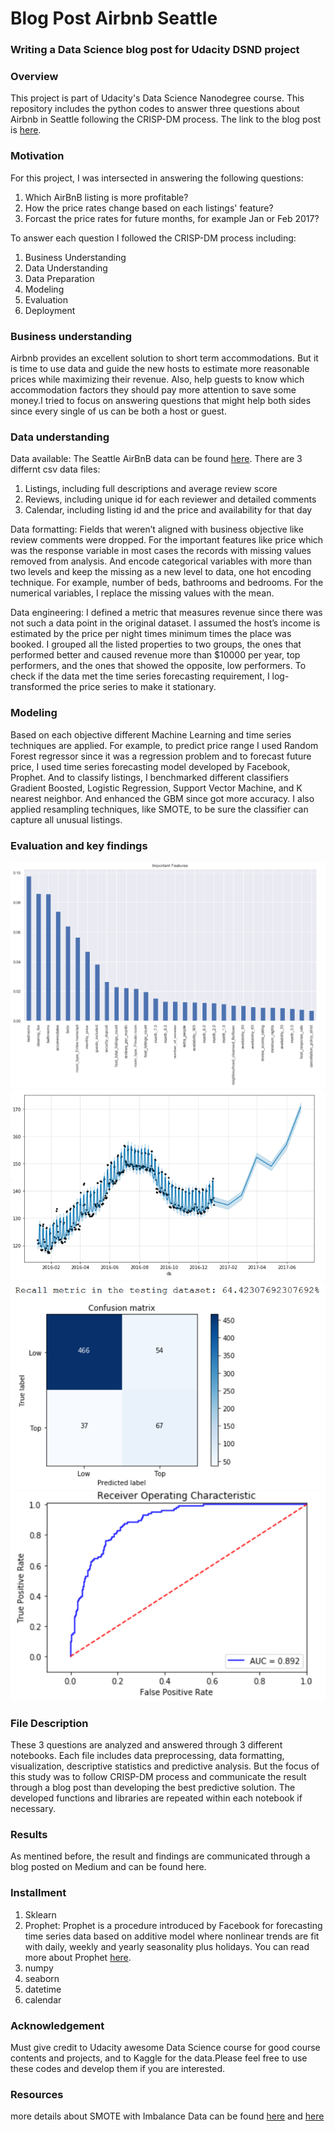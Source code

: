 # Blog Post Airbnb Seattle
### Writing a Data Science blog post for Udacity DSND project 

### Overview
This project is part of Udacity's Data Science Nanodegree course. This repository includes the python codes to answer three questions about Airbnb in Seattle following the CRISP-DM process. The link to the blog post is [here](https://medium.com/@rahil.bagheri/using-data-to-help-seattle-airbnb-hosts-and-guests-make-smarter-decisions-39749cc43ae). 

### Motivation 
For this project, I was intersected in answering the following questions:
1) Which AirBnB listing is more profitable?
2) How the price rates change based on each listings' feature?
3) Forcast the price rates for future months, for example Jan or Feb 2017?

To answer each question I followed the CRISP-DM process including:

1) Business Understanding
2) Data Understanding
3) Data Preparation
4) Modeling
5) Evaluation
6) Deployment

### Business understanding 
Airbnb provides an excellent solution to short term accommodations. But it is time to use data and guide the new hosts to estimate more reasonable prices while maximizing their revenue. Also, help guests to know which accommodation factors they should pay more attention to save some money.I tried to focus on answering questions that might help both sides since every single of us can be both a host or guest. 

### Data understanding
Data available:
The Seattle AirBnB data can be found [here](https://www.kaggle.com/airbnb/seattle). There are 3 differnt csv data files:
1) Listings, including full descriptions and average review score  
2) Reviews, including unique id for each reviewer and detailed comments  
3) Calendar, including listing id and the price and availability for that day

Data formatting:
Fields that weren’t aligned with business objective like review comments were dropped. For the important features like price which was the response variable in most cases the records with missing values removed from analysis. And encode categorical variables with more than two levels and keep the missing as a new level to data, one hot encoding technique. For example, number of beds, bathrooms and bedrooms. For the numerical variables, I replace the missing values with the mean. 

Data engineering:
I defined a metric that measures revenue since there was not such a data point in the original dataset. I assumed the host’s income is estimated by the price per night times minimum times the place was booked. I grouped all the listed properties to two groups, the ones that performed better and caused revenue more than $10000 per year, top performers, and the ones that showed the opposite, low performers. 
To check if the data met the time series forecasting requirement, I log-transformed the price series to make it stationary.

### Modeling 
Based on each objective different Machine Learning and time series techniques are applied. For example, to predict price range I used Random Forest regressor since it was a regression problem and to forecast future price, I used time series forecasting model developed by Facebook, Prophet. And to classify listings, I benchmarked different classifiers Gradient Boosted, Logistic Regression, Support Vector Machine, and K nearest neighbor. And enhanced the GBM since got more accuracy.
I also applied resampling techniques, like SMOTE, to be sure the classifier can capture all unusual listings.
 
### Evaluation and key findings


![](RandomForest_ImportantFeatures.png)
![](Prophet_Forecasting.png)
![](Confusion_Matrix.png)
![](ROC_Curve.png)





### File Description
These 3 questions are analyzed and answered through 3 different notebooks. Each file includes data preprocessing, data formatting, visualization, descriptive statistics and predictive analysis. But the focus of this study was to follow CRISP-DM process and communicate the result through a blog post than developing the best predictive solution. The developed functions and libraries are repeated within each notebook if necessary.

### Results
As mentined before, the result and findings are communicated through a blog posted on Medium and can be found here.

### Installment
1) Sklearn 
2) Prophet: Prophet is a procedure introduced by Facebook for forecasting time series data based on additive model where nonlinear trends are fit with daily, weekly and yearly seasonality plus holidays. You can read more about Prophet [here](https://facebook.github.io/prophet/).
3) numpy
4) seaborn
5) datetime
6) calendar

### Acknowledgement
Must give credit to Udacity awesome Data Science course for good course contents and projects, and to Kaggle for the data.Please feel free to use these codes and develop them if you are interested. 

### Resources
more details about SMOTE with Imbalance Data can be found [here](https://www.kaggle.com/qianchao/smote-with-imbalance-data) and [here](https://www.kaggle.com/rafjaa/resampling-strategies-for-imbalanced-datasets)

